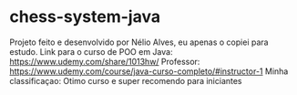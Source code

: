 # chess-system-java

Projeto feito e desenvolvido por Nélio Alves, eu apenas o copiei para estudo.
Link para o curso de POO em Java: https://www.udemy.com/share/1013hw/
Professor: https://www.udemy.com/course/java-curso-completo/#instructor-1
Minha classificaçao: Otimo curso e super recomendo para iniciantes
